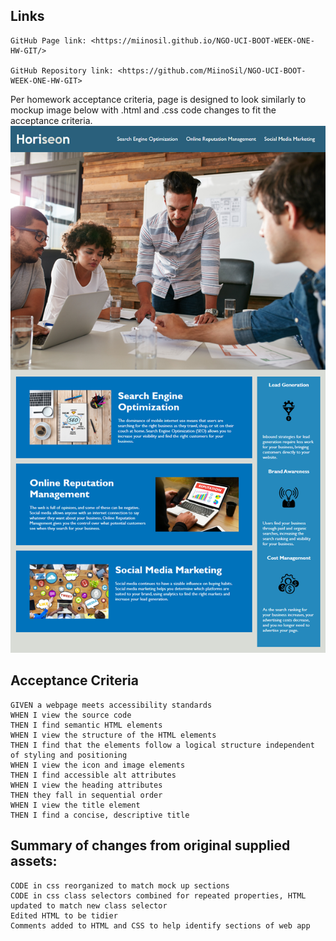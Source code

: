 ## Links
```
GitHub Page link: <https://miinosil.github.io/NGO-UCI-BOOT-WEEK-ONE-HW-GIT/>

GitHub Repository link: <https://github.com/MiinoSil/NGO-UCI-BOOT-WEEK-ONE-HW-GIT>
```

Per homework acceptance criteria, page is designed to look similarly to mockup image below with .html and .css code changes to fit the acceptance criteria.
![Horiseon web app mockup image](./assets/images/01-html-css-git-homework-demo.png)

## Acceptance Criteria

```
GIVEN a webpage meets accessibility standards
WHEN I view the source code
THEN I find semantic HTML elements
WHEN I view the structure of the HTML elements
THEN I find that the elements follow a logical structure independent of styling and positioning
WHEN I view the icon and image elements
THEN I find accessible alt attributes
WHEN I view the heading attributes
THEN they fall in sequential order
WHEN I view the title element
THEN I find a concise, descriptive title
```

## Summary of changes from original supplied assets:
```
CODE in css reorganized to match mock up sections
CODE in css class selectors combined for repeated properties, HTML updated to match new class selector
Edited HTML to be tidier
Comments added to HTML and CSS to help identify sections of web app
```
